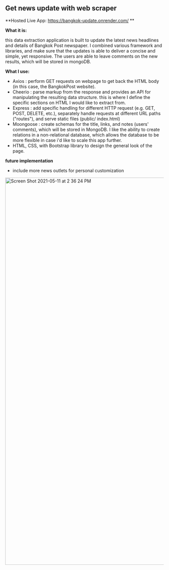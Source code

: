 ## Get news update with web scraper
**Hosted Live App: https://bangkok-update.onrender.com/ **

**What it is:** 

this data extraction application is built to update the latest news headlines and details of Bangkok Post newspaper.
I combined various framework and libraries, and make sure that the updates is able to deliver a concise and simple, yet responsive.
The users are able to leave comments on the new results, which will be stored in mongoDB.

**What I use:**
- Axios : perform GET requests on webpage to get back the HTML body (in this case, the BangkokPost website).
- Cheerio : parse markup from the response and provides an API for manipulating the resulting data structure. 
this is where I define the specific sections on HTML I would like to extract from. 
- Express : add specific handling for different HTTP request (e.g. GET, POST, DELETE, etc.), separately handle requests at different URL paths ("routes"), and serve static files (public/ index.html)
- Moongoose : create schemas for the title, links, and notes (users' comments), which will be stored in MongoDB. I like the ability to create relations in a non-relational database, which allows the database to be more flexible in case i'd like to scale this app further.
- HTML, CSS, with Bootstrap library to design the general look of the page.

**future implementation**
- include more news outlets for personal customization

<img width="1226" alt="Screen Shot 2021-05-11 at 2 36 24 PM" src="https://user-images.githubusercontent.com/26353108/194686108-ec19af7c-e369-4d1f-bec0-818253b42ccd.png">




